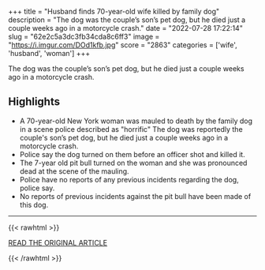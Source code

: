 +++
title = "Husband finds 70-year-old wife killed by family dog"
description = "The dog was the couple’s son’s pet dog, but he died just a couple weeks ago in a motorcycle crash."
date = "2022-07-28 17:22:14"
slug = "62e2c5a3dc3fb34cda8c6ff3"
image = "https://i.imgur.com/DOd1kfb.jpg"
score = "2863"
categories = ['wife', 'husband', 'woman']
+++

The dog was the couple’s son’s pet dog, but he died just a couple weeks ago in a motorcycle crash.

## Highlights

- A 70-year-old New York woman was mauled to death by the family dog in a scene police described as "horrific" The dog was reportedly the couple's son’s pet dog, but he died just a couple weeks ago in a motorcycle crash.
- Police say the dog turned on them before an officer shot and killed it.
- The 7-year old pit bull turned on the woman and she was pronounced dead at the scene of the mauling.
- Police have no reports of any previous incidents regarding the dog, police say.
- No reports of previous incidents against the pit bull have been made of this dog.

---

{{< rawhtml >}}
  <p class="article-category">
    <a target="_blank" href="https://www.live5news.com/2022/07/28/husband-finds-70-year-old-wife-killed-by-family-dog/?fbclid=IwAR1X-T_GXqyY5QEfnhx14DmpQTsEEx5E_Qjwm7-AfGVmJ9rhAqRL0sD-TxY#l6514gp26d6pakcrnfl">READ THE ORIGINAL ARTICLE</a>
  </p>
{{< /rawhtml >}}
